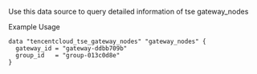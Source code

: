 Use this data source to query detailed information of tse gateway_nodes

Example Usage

```hcl
data "tencentcloud_tse_gateway_nodes" "gateway_nodes" {
  gateway_id = "gateway-ddbb709b"
  group_id   = "group-013c0d8e"
}
```
